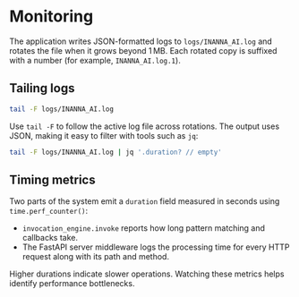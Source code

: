 # Monitoring

The application writes JSON-formatted logs to `logs/INANNA_AI.log` and rotates the file when it grows beyond 1 MB. Each rotated copy is suffixed with a number (for example, `INANNA_AI.log.1`).

## Tailing logs

```bash
tail -F logs/INANNA_AI.log
```

Use `tail -F` to follow the active log file across rotations. The output uses JSON, making it easy to filter with tools such as `jq`:

```bash
tail -F logs/INANNA_AI.log | jq '.duration? // empty'
```

## Timing metrics

Two parts of the system emit a `duration` field measured in seconds using `time.perf_counter()`:

- `invocation_engine.invoke` reports how long pattern matching and callbacks take.
- The FastAPI server middleware logs the processing time for every HTTP request along with its path and method.

Higher durations indicate slower operations. Watching these metrics helps identify performance bottlenecks.
